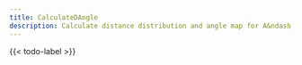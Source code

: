```yaml
---
title: CalculateDAngle
description: Calculate distance distribution and angle map for A&ndash;B&middot;&middot;&middot;C
---
```


{{< todo-label >}}
